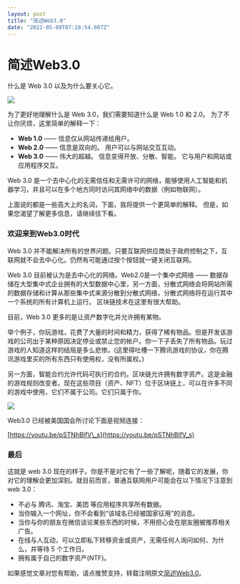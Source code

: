 ```yaml
---
layout: post
title: "简述Web3.0"
date: "2022-05-09T07:18:54.007Z"
---
```

简述Web3.0
========

什么是 Web 3.0 以及为什么要关心它。

![](https://img2022.cnblogs.com/blog/720430/202205/720430-20220509133517232-1643290439.png)

为了更好地理解什么是 Web 3.0，我们需要知道什么是 Web 1.0 和 2.0。 为了不让你厌烦，这里简单的解释一下：

*   **Web 1.0** —— 信息仅从网站传递给用户。
*   **Web 2.0** —— 信息是双向的。 用户可以与网站交互互动。
*   **Web 3.0** —— 伟大的超越。 信息变得开放、分散、智能。 它与用户和网站或应用程序交互。

Web 3.0 是一个去中心化的无需信任和无需许可的网络，能够使用人工智能和机器学习，并且可以在多个地方同时访问其网络中的数据（例如物联网）。

上面说的都是一些高大上的名词，下面，我将提供一个更简单的解释。 但是，如果您渴望了解更多信息，请继续往下看。

### 欢迎来到Web3.0时代

Web 3.0 并不能解决所有的世界问题。只要互联网供应商处于政府控制之下，互联网就不会去中心化。仍然有可能通过按个按钮就一键关闭互联网。

Web 3.0 目前被认为是去中心化的网络。Web2.0是一个集中式网络 —— 数据存储在大型集中式企业拥有的大型数据中心里，另一方面，分散式网络会将网站所需的数据存储和计算从那些集中式来源分散到分散式网络，分散式网络将在运行其中一个系统的所有计算机上运行。 区块链技术在这里有很大帮助。

目前，Web 3.0 更多的是让资产数字化并允许拥有某物。

举个例子，你玩游戏，花费了大量的时间和精力，获得了稀有物品。但是开发该游戏的公司出于某种原因决定停业或禁止您的帐户。你一下子丢失了所有物品。玩过游戏的人知道这样的结局是多么悲惨。(这里得吐槽一下腾讯游戏的协议，你在腾讯游戏里买的所有东西只有使用权，没有所属权。)

另一方面，智能合约允许代码可执行的合约。区块链允许拥有数字资产。这是金融的游戏规则改变者。现在这些项目（资产、NFT）位于区块链上，可以在许多不同的游戏中使用，它们不属于公司。它们只属于你。

![](https://img2022.cnblogs.com/blog/720430/202205/720430-20220509133525765-960139105.jpg)

Web3.0 已经被美国国会所讨论下面是视频连接：

[https://youtu.be/pSTNhBlfV\_s](https://youtu.be/pSTNhBlfV_s)

### 最后

这就是 web 3.0 现在的样子。你是不是对它有了一些了解呢，随着它的发展，你对它的理解会更加深刻。就目前而言，普通互联网用户可能会在以下情况下注意到 web 3.0：

*   不必与 腾讯、淘宝、美团 等应用程序共享所有数据。
*   当你输入一个网址，你不会看到“该域名已经被国家征用”的消息。
*   当你与你的朋友在微信谈论某些东西的时候，不用担心会在朋友圈被推荐相关广告。
*   在线与人互动，可以立即私下转移资金或资产，无需任何人询问如何、为什么，并等待 5 个工作日。
*   拥有属于自己的数字资产(NTF)。

如果感觉文章对您有帮助，请点推赞支持，转载注明原文[简述Web3.0](https://www.cnblogs.com/itbsl/p/16248918.html)。